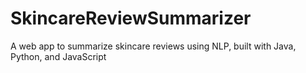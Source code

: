 # SkincareReviewSummarizer
A web app to summarize skincare reviews using NLP, built with Java, Python, and JavaScript
